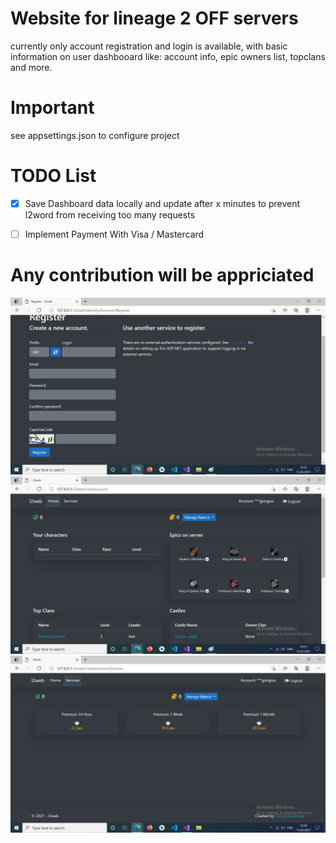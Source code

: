 # Website for lineage 2 OFF servers

currently only account registration and login is available, with basic information on user dashbooard like: account info, epic owners list, topclans and more.

# Important
see appsettings.json to configure project

# TODO List

- [x] Save Dashboard data locally and update after x minutes to prevent l2word from receiving too many requests
- [ ] Implement Payment With Visa / Mastercard


# Any contribution will be appriciated

![plot](registration.jpg)
![plot](dashboard.jpg)
![plot](services.jpg)

